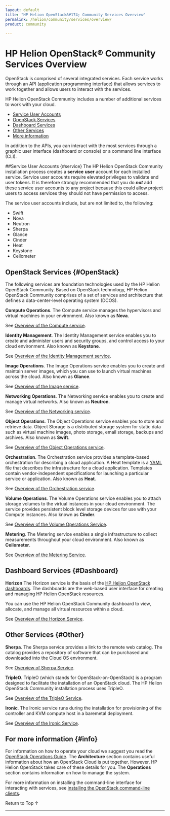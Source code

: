 ```yaml
---
layout: default
title: "HP Helion OpenStack&#174; Community Services Overview"
permalink: /helion/community/services/overview/
product: community

---
```

<!--PUBLISHED-->

<script>

function PageRefresh {
onLoad="window.refresh"
}

PageRefresh();

</script>

<!--
<p style="font-size: small;"> <a href="/helion/community/technical-overview/">&#9664; PREV</a> | <a href="/helion/community/">&#9650; UP</a> | <a href="/helion/community/support-matrix/"> NEXT &#9654</a> </p>  
-->

# HP Helion OpenStack&#174; Community Services Overview

OpenStack is comprised of several integrated services. Each service works through an API (application programming interface) that allows services to work together and allows users to interact with the services.

HP Helion OpenStack Community includes a number of additional services to work with your cloud. 

- [Service User Accounts](#service)
- [OpenStack Services](#OpenStack)
- [Dashboard Services](#Dashboard)
- [Other Services](#Other)
- [More information](#info)

In addition to the APIs, you can interact with the most services through a graphic user interface (dashboard or console) or a command line interface (CLI).

##Service User Accounts {#service}
The HP Helion OpenStack Community installation process creates a **service** **user** account for each installed service. Service user accounts require elevated privileges to validate end user tokens. It is therefore strongly recommended that you do ***not*** add these service user accounts to any project because this could allow project users to access services they should not have permission to access. 

The service user accounts include, but are not limited to, the following:

- Swift
- Nova
- Neutron
- Sherpa
- Glance
- Cinder
- Heat
- Keystone
- Ceilometer

## OpenStack Services {#OpenStack}

The following services are foundation technologies used by the HP Helion OpenStack Community. Based on OpenStack technology, HP Helion OpenStack  Community comprises of a set of services and architecture that defines a data-center-level operating system (DCOS).

**Compute Operations**. The Compute service manages the hypervisors and virtual machines in your environment. Also known as **Nova**. 

See [Overview of the Compute service](/helion/community/services/compute/overview/).

**Identity Management**. The Identity Management service enables you to create and administer users and security groups, and control access to your cloud environment. Also known as **Keystone**.

See [Overview of the Identity Management service](/helion/community/services/identity/overview).

**Image Operations**. The Image Operations service enables you to create and maintain server images, which you can use to launch virtual machines across the cloud. Also known as **Glance**.

See [Overview of the Image service](/helion/community/services/imaging/overview).

**Networking Operations**. The Networking service enables you to create and manage virtual networks. Also known as **Neutron**.

See [Overview of the Networking service](/helion/community/services/networking/overview).

**Object Operations**. The Object Operations service enables you to store and retrieve data. Object Storage is a distributed storage system for static data such as virtual machine images, photo storage, email storage, backups and archives. Also known as **Swift**.

See [Overview of the Object Operations service](/helion/community/services/object/overview/).

**Orchestration**. The Orchestration service provides a template-based orchestration for describing a cloud application. A Heat template is a [YAML](http://www.yaml.org/) file that describes the infrastructure for a cloud application. Templates contain vendor-independent specifications for launching a particular service or application.  Also known as **Heat**.

See [Overview of the Orchestration service](/helion/community/services/orchestration/overview).

**Volume Operations**. The Volume Operations service enables you to attach storage volumes to the virtual instances in your cloud environment. The service provides persistent block level storage devices for use with your Compute instances. Also known as **Cinder**.

See [Overview of the Volume Operations Service](/helion/community/services/volume/overview).

**Metering**. The Metering service enables a single infrastructure to collect measurements throughout your cloud environment. Also known as **Ceilometer**.

See [Overview of the Metering Service](/helion/community/services/reporting/overview/).

## Dashboard Services {#Dashboard}

**Horizon** The Horizon service is the basis of the [HP Helion OpenStack dashboards](/helion/community/dashboard/how-works/). The dashboards are the web-based user interface for creating and managing HP Helion OpenStack resources.

You can use the HP Helion OpenStack Community dashboard to view, allocate, and manage all virtual resources within a cloud. 

See [Overview of the Horizon Service](/helion/community/services/horizon/overview/).
<!-- Not in 1.4
**Loom**. The Loom service facilitates the comprehension and manipulation of complex systems using the Unity dashboard.

See [Overview of the Loom Service](/helion/community/services/loom/overview/).
-->
## Other Services {#Other}

**Sherpa**. The Sherpa service provides a link to the remote web catalog. The catalog provides a repository of software that can be purchased and downloaded into the Cloud OS environment.  

See [Overview of Sherpa Service](/helion/community/services/sherpa/overview).

**TripleO**. TripleO (which stands for OpenStack-on-OpenStack) is a program designed to facilitate the installation of an OpenStack cloud. The HP Helion OpenStack Community installation process uses TripleO.

See [Overview of the TripleO Service](/helion/community/services/tripleo/overview/).

**Ironic**. The Ironic service runs during the installation for provisioning of the controller and KVM compute host in a baremetal deployment.

See [Overview of the Ironic Service](/helion/community/services/ironic/overview/).

<!-- Not in 1.4
**Sirius**. HP Helion OpenStack Sirius service assists the Cloud Administrator in the configuration of storage services (like Cinder and Swift) which run in the Overcloud on various storage devices.

See [Overview of Sirius Service](/helion/community/services/sirius/overview/)

**EON**. ESX on border (EON) service is an inventory which interacts with the VMware vCenter server and collects the information available at the datacenters and clusters. These information is used for deployment and configuration of ESX Proxy Compute node. EON service is deployed in undercloud controller node.

See [Overview of EON Service](/helion/community/services/eon/overview/)


**DNSaaS**. The HP Helion OpenStack DNSaaS (Domain Name System as a Service) provides a way to display, create, modify, and delete DNS records on the assigned DNS server network. 

See [Overview of the DNS as a Service](/helion/community/install/dnsaas/).

**DVR**. Distributed Virtual Routing (DVR) allows you to define connectivity among different VNSs as well as connectivity between VNS hosts and the external network. HP Helion OpenStack Community provides Distributed Virtual Routing to cloud users. 

See [Overview of DVR Service](/helion/community/services/dvr/overview/).
-->
## For more information {#info}
For information on how to operate your cloud we suggest you read the [OpenStack Operations Guide](http://docs.openstack.org/ops/). The **Architecture** section contains useful information about how an OpenStack Cloud is put together. However, HP Helion OpenStack takes care of these details for you. The **Operations** section contains information on how to manage the system.

For more information on installing the command-line interface for interacting with services, see [installing the OpenStack command-line clients](http://docs.openstack.org/user-guide/content/install_clients.html).


 <a href="#top" style="padding:14px 0px 14px 0px; text-decoration: none;"> Return to Top &#8593; </a>

----
